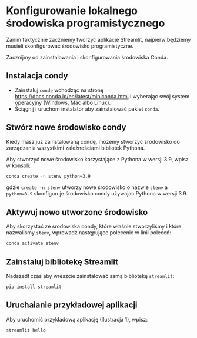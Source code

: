 # Konfigurowanie lokalnego środowiska programistycznego

Zanim faktycznie zaczniemy tworzyć aplikacje Streamlit, najpierw będziemy musieli skonfigurować środowisko programistyczne.

Zacznijmy od zainstalowania i skonfigurowania środowiska Conda.

## **Instalacja condy**
- Zainstaluj `condę` wchodząc na stronę https://docs.conda.io/en/latest/miniconda.html i wyberając swój system operacyjny (Windows, Mac albo Linux). 
- Ściągnij i uruchom instalator aby zainstalować pakiet `conda`.

## **Stwórz nowe środowisko condy**
Kiedy masz już zainstalowaną condę, możemy stworzyć środowisko do zarządzania wszystkimi zależnościami bibliotek Pythona.

Aby stworzyć nowe środowisko korzystające z Pythona w wersji 3.9, wpisz w konsoli:
```bash
conda create -n stenv python=3.9
```

gdzie `create -n stenv` utworzy nowe środowisko o nazwie `stenv` a `python=3.9` skonfiguruje środowisko condy używajac Pythona w wersji 3.9.

## **Aktywuj nowo utworzone środowisko**

Aby skorzystać ze środowiska condy, które właśnie stworzyliśmy i które nazwaliśmy `stenv`, wprowadź następujące polecenie w linii poleceń:

```bash
conda activate stenv
```

## **Zainstaluj bibliotekę Streamlit**

Nadszedł czas aby wreszcie zainstalować samą bibliotekę `streamlit`:
```bash
pip install streamlit
```

## **Uruchaianie przykładowej aplikacji**
Aby uruchomić przykładową aplikację (Ilustracja 1), wpisz:
```bash
streamlit hello
```
